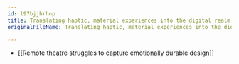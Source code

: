```yaml
---
id: l97bjjhrhnp
title: Translating haptic, material experiences into the digital realm
originalFileName: Translating haptic, material experiences into the digital realm.md

---
```


* [[Remote theatre struggles to capture emotionally durable design]]
